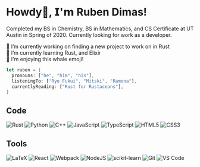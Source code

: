 # Howdy🐋, 𝗜'𝗺 Ruben Dimas!

Completed my BS in Chemistry, BS in Mathematics, and CS Certificate at UT Austin in Spring of 2020. Currently looking for work as a developer. 

🦀 I’m currently working on finding a new project to work on in Rust<br /> 
🌱 I’m currently learning Rust, and Elixir  <br /> 
🐋 I'm enjoying this whale emoji! <br /> 

```rust
let ruben = {
  pronouns: ["he", "him", "his"],
  listeningTo: ["Ryo Fukui", "Mitski", "Ramona"],
  currentlyReading: ["Rust for Rustaceans"],
}
```


## Code
![Rust](https://img.shields.io/badge/rust-%23000000.svg?&style=flat-square&logo=rust&logoColor=white)
![Python](https://img.shields.io/badge/python-%2314354C.svg?&style=flat-square&logo=python&logoColor=white)
![C++](https://img.shields.io/badge/c++-%2300599C.svg?style=flat-square&logo=c%2B%2B&logoColor=white)
![JavaScript](https://img.shields.io/badge/-JavaScript-%23F7DF1C?style=flat-square&logo=javascript&logoColor=000000&labelColor=%23F7DF1C&color=%23FFCE5A)
![TypeScript](https://img.shields.io/badge/-TypeScript-007ACC?style=flat-square&logo=typescript&logoColor=white)
![HTML5](https://img.shields.io/badge/-HTML5-%23E44D27?style=flat-square&logo=html5&logoColor=ffffff)
![CSS3](https://img.shields.io/badge/-CSS3-%231572B6?style=flat-square&logo=css3)

## Tools
![LaTeX](https://img.shields.io/badge/latex-%23008080.svg?style=flat-square&logo=latex&logoColor=white)
![React](https://img.shields.io/badge/-React-%23282C34?style=flat-square&logo=react)
![Webpack](https://img.shields.io/badge/-Webpack-%232C3A42?style=flat-square&logo=webpack)
![NodeJS](https://img.shields.io/badge/node.js-6DA55F?style=flat-square&logo=node.js&logoColor=white)
![scikit-learn](https://img.shields.io/badge/scikit--learn-%23F7931E.svg?style=flat-square&logo=scikit-learn&logoColor=white)
![Git](https://img.shields.io/badge/-Git-%23F05032?style=flat-square&logo=git&logoColor=%23ffffff)
![VS Code](https://img.shields.io/badge/-VSCode-%23007ACC?style=flat-square&logo=visual-studio-code)


<!--
**rdimas-ut/rdimas-ut** is a ✨ _special_ ✨ repository because its `README.md` (this file) appears on your GitHub profile.

Here are some ideas to get you started:

- 🔭 I’m currently working on ...
- 🌱 I’m currently learning ...
- 👯 I’m looking to collaborate on ...
- 🤔 I’m looking for help with ...
- 💬 Ask me about ...
- 📫 How to reach me: ...
- 😄 Pronouns: ...
- ⚡ Fun fact: ...
-->
